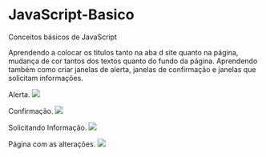 # JavaScript-Basico
 Conceitos básicos de JavaScript

 Aprendendo a colocar os titulos tanto na aba d site quanto na página, mudança de cor tantos dos textos quanto do fundo da página. Aprendendo também como criar janelas de alerta, janelas de confirmação e janelas que solicitam informações.

 Alerta.
 ![](alerta01.png)

 Confirmação.
 ![](alerta02.png)

 Solicitando Informação.
 ![](alerta03.png)

 Página com as alterações.
 ![](tela01.png)